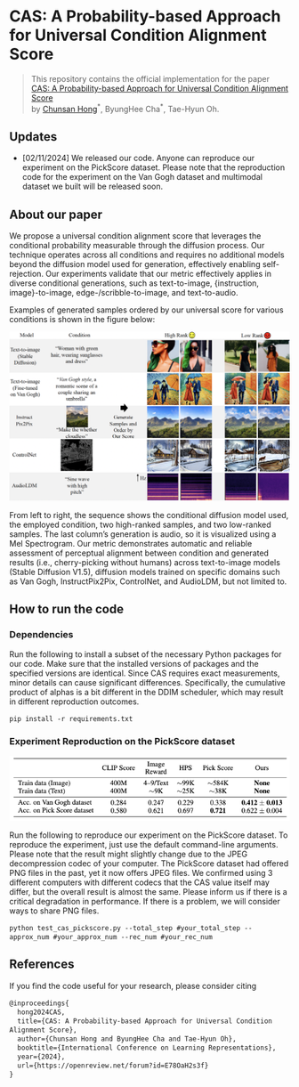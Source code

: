 # CAS: A Probability-based Approach for Universal Condition Alignment Score

>This repository contains the official implementation for the paper [CAS: A Probability-based Approach for Universal Condition Alignment Score](https://openreview.net/forum?id=E78OaH2s3f) <br> by [Chunsan Hong](https://sites.google.com/view/chunsanhong)<sup>\*</sup>, ByungHee Cha<sup>\*</sup>, Tae-Hyun Oh.

## Updates
* [02/11/2024] We released our code. Anyone can reproduce our experiment on the PickScore dataset. Please note that the reproduction code for the experiment on the Van Gogh dataset and multimodal dataset we built will be released soon.

## About our paper
We propose a universal condition alignment score that leverages the conditional probability measurable through the diffusion process. Our technique operates across all conditions and requires no additional models beyond the diffusion model used for generation, effectively enabling self-rejection. Our experiments validate that our metric effectively applies in diverse conditional generations, such as text-to-image, {instruction, image}-to-image, edge-/scribble-to-image, and text-to-audio. 
<!--The basic idea is captured in the figure below:

![Method Overview](assets/figures/mthd.png)
-->

Examples of generated samples ordered by our universal score for various conditions is shown in the figure below:


![Generated Samples Examples](assets/figures/concept_ex.png)


From left to right, the sequence shows the conditional diffusion model used, the employed condition, two high-ranked samples, and two low-ranked samples. The last column’s generation is audio, so it is visualized using a Mel Spectrogram. Our metric demonstrates automatic and reliable assessment of perceptual alignment between condition and generated results (i.e., cherry-picking without humans) across text-to-image models (Stable Diffusion V1.5), diffusion models trained on specific domains such as Van Gogh, InstructPix2Pix, ControlNet, and AudioLDM, but not limited to.

## How to run the code
### Dependencies
Run the following to install a subset of the necessary Python packages for our code. Make sure that the installed versions of packages and the specified versions are identical. Since CAS requires exact measurements, minor details can cause significant differences. Specifically, the cumulative product of alphas is a bit different in the DDIM scheduler, which may result in different reproduction outcomes.
```
pip install -r requirements.txt
```

### Experiment Reproduction on the PickScore dataset


![Generated Samples Examples](assets/figures/result_pickscore.png)


Run the following to reproduce our experiment on the PickScore dataset. To reproduce the experiment, just use the default command-line arguments. Please note that the result might slightly change due to the JPEG decompression codec of your computer. The PickScore dataset had offered PNG files in the past, yet it now offers JPEG files. We confirmed using 3 different computers with different codecs that the CAS value itself may differ, but the overall result is almost the same. Please inform us if there is a critical degradation in performance. If there is a problem, we will consider ways to share PNG files.
```
python test_cas_pickscore.py --total_step #your_total_step --approx_num #your_approx_num --rec_num #your_rec_num
```

## References
If you find the code useful for your research, please consider citing
```
@inproceedings{
  hong2024CAS,
  title={CAS: A Probability-based Approach for Universal Condition Alignment Score},
  author={Chunsan Hong and ByungHee Cha and Tae-Hyun Oh},
  booktitle={International Conference on Learning Representations},
  year={2024},
  url={https://openreview.net/forum?id=E78OaH2s3f}
}
```